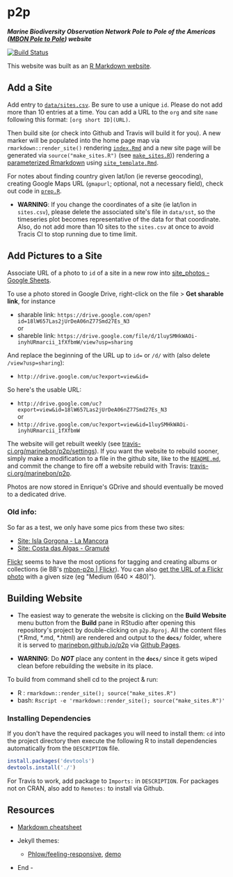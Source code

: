 # p2p
***Marine Biodiversity Observation Network Pole to Pole of the Americas ([MBON Pole to Pole](https://marinebon.org/p2p/)) website***

[![Build Status](https://travis-ci.org/marinebon/p2p.svg?branch=master)](https://travis-ci.org/marinebon/p2p)

This website was built as an [R Markdown website](https://bookdown.org/yihui/rmarkdown/rmarkdown-site.html).

## Add a Site

Add entry to [`data/sites.csv`](https://github.com/marinebon/p2p/blob/master/data/sites.csv). Be sure to use a unique `id`. Please do not add more than 10 entries at a time. You can add a URL to the `org` and site `name` following this format: `[org short ID](URL)`.

Then build site (or check into Github and Travis will build it for you). A new marker will be populated into the home page map via `rmarkdown::render_site()` rendering [`index.Rmd`](https://github.com/marinebon/p2p/blob/master/index.Rmd) and a new site page will be generated via `source("make_sites.R")` (see [`make_sites.R`](https://github.com/marinebon/p2p/blob/master/index.Rmd))) rendering a [parameterized Rmarkdown](https://bookdown.org/yihui/rmarkdown/parameterized-reports.html) using [`site_template.Rmd`](https://github.com/marinebon/p2p/blob/master/site_template.Rmd).

For notes about finding country given lat/lon (ie reverse geocoding), creating Google Maps URL (`gmapurl`; optional, not a necessary field), check out code in [`prep.R`](https://github.com/marinebon/p2p/blob/master/prep.R).

- **WARNING**: If you change the coordinates of a site (ie lat/lon in `sites.csv`), please delete the associated site's file in `data/sst`, so the timeseries plot becomes representative of the data for that coordinate. Also, do not add more than 10 sites to the `sites.csv` at once to avoid Tracis CI to stop running due to time limit.

## Add Pictures to a Site

Associate URL of a photo to `id` of a site in a new row into 
[site_photos - Google Sheets](https://docs.google.com/spreadsheets/d/1-1rIIiH9OV1C7vPzAH4R_PpC1fFj3ZoA6sV8J28Loxc/edit#gid=292028887).

To use a photo stored in Google Drive, right-click on the file > **Get sharable link**, for instance

* sharable link: `https://drive.google.com/open?id=18lW657Las2jUrDeA06nZ77Smd27Es_N3` <br/>
or
* shareble link: `https://drive.google.com/file/d/1luySMHkWAOi-inyhURmarcii_1fXfbmW/view?usp=sharing`

And replace the beginning of the URL up to `id=` or `/d/` with (also delete `/view?usp=sharing`): 

* `http://drive.google.com/uc?export=view&id=`

So here's the usable URL:

* `http://drive.google.com/uc?export=view&id=18lW657Las2jUrDeA06nZ77Smd27Es_N3` <br/>
or
* `http://drive.google.com/uc?export=view&id=1luySMHkWAOi-inyhURmarcii_1fXfbmW`

The website will get rebuilt weekly (see [travis-ci.org/marinebon/p2p/settings](https://travis-ci.org/marinebon/p2p/settings)). If you want the website to rebuild sooner, simply make a modification to a file in the github site, like to the [`README.md`](https://github.com/marinebon/p2p/edit/master/README.md), and commit the change to fire off a website rebuild with Travis: [travis-ci.org/marinebon/p2p](https://travis-ci.org/marinebon/p2p).

Photos are now stored in Enrique's GDrive and should eventually be moved to a dedicated drive.

### Old info:

So far as a test, we only have some pics from these two sites:

- [Site: Isla Gorgona - La Mancora](https://marinebon.github.io/p2p/z_col-islagorgona-lamancora.html)
- [Site: Costa das Algas - Gramuté](https://marinebon.github.io/p2p/z_bra-costadasalgas-gramute.html)

[Flickr](http://flickr.com/) seems to have the most options for tagging and creating albums or collections (ie BB's [mbon-p2p | Flickr](https://www.flickr.com/photos/bbest/albums/72157705442437201)). You can also [get the URL of a Flickr photo](https://help.flickr.com/en_us/get-the-url-of-a-flickr-photo-S1Hnnmjym)
with a given size (eg "Medium (640 × 480)").

## Building Website

- The easiest way to generate the website is clicking on the **Build Website** menu button from the **Build** pane in RStudio after opening this repository's project by double-clicking on `p2p.Rproj`. All the content files (\*.Rmd, \*.md, \*.html) are rendered and output to the **`docs/`** folder, where it is served to [marinebon.github.io/p2p](https://marinebon.github.io/p2p) via [Github Pages](https://pages.github.com).

- **WARNING**: Do _**NOT**_ place any content in the **`docs/`** since it gets wiped clean before rebuilding the website in its place.

To build from command shell cd to the project & run:

- R   : `rmarkdown::render_site(); source("make_sites.R")`
- bash: `Rscript -e 'rmarkdown::render_site(); source("make_sites.R")'`

### Installing Dependencies

If you don't have the required packages you will need to install them:
`cd` into the project directory then execute the following R to install dependencies automatically from the `DESCRIPTION` file.

```R
install.packages('devtools')
devtools.install('./')
```

For Travis to work, add package to `Imports:` in `DESCRIPTION`. For packages not on CRAN, also add to `Remotes:` to install via Github.

## Resources

- [Markdown cheatsheet](https://github.com/adam-p/markdown-here/wiki/Markdown-Cheatsheet)

- Jekyll themes:
  - [Phlow/feeling-responsive](https://github.com/Phlow/feeling-responsive), [demo](http://phlow.github.io/feeling-responsive/)
  
- End -






  
